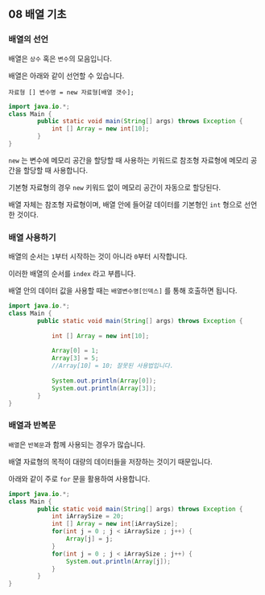 ## 08 배열 기초

### 배열의 선언

배열은 `상수` 혹은 `변수`의 모음입니다.

배열은 아래와 같이 선언할 수 있습니다.

`자료형 [] 변수명 = new 자료형[배열 갯수];`

```java
import java.io.*;
class Main {
		public static void main(String[] args) throws Exception {				
			int [] Array = new int[10];
		}
}
```

`new` 는 변수에 메모리 공간을 할당할 때 사용하는 키워드로 참조형 자료형에 메모리 공간을 할당할 때 사용합니다.

기본형 자료형의 경우 `new` 키워드 없이 메모리 공간이 자동으로 할당된다.

배열 자체는 참조형 자료형이며, 배열 안에 들어갈 데이터를 기본형인 `int` 형으로 선언한 것이다.

### 배열 사용하기

배열의 순서는 `1`부터 시작하는 것이 아니라 `0`부터 시작합니다.

이러한 배열의 순서를 `index` 라고 부릅니다.

배열 안의 데이터 값을 사용할 때는 `배열변수명[인덱스]` 를 통해 호출하면 됩니다.

```java
import java.io.*;
class Main {
		public static void main(String[] args) throws Exception {
			
			int [] Array = new int[10];
			
			Array[0] = 1;
			Array[3] = 5;
			//Array[10] = 10; 잘못된 사용법입니다.
			
			System.out.println(Array[0]);
			System.out.println(Array[3]);
		}
}
```

### 배열과 반복문

`배열`은 `반복문`과 함께 사용되는 경우가 많습니다.

배열 자료형의 목적이 대량의 데이터들을 저장하는 것이기 때문입니다.

아래와 같이 주로 `for` 문을 활용하여 사용합니다.

```java
import java.io.*;
class Main {
		public static void main(String[] args) throws Exception {
			int iArraySize = 20;
			int [] Array = new int[iArraySize];
			for(int j = 0 ; j < iArraySize ; j++) {
				Array[j] = j;
			}
			for(int j = 0 ; j < iArraySize ; j++) {
				System.out.println(Array[j]);
			}
		}
}
```
